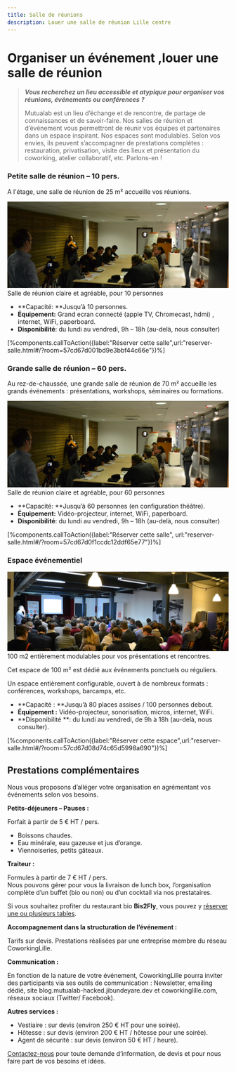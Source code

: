 ```yaml
---
title: Salle de réunions 
description: Louer une salle de réunion Lille centre
---
```



# Organiser un événement ,louer une salle de réunion

> **_Vous recherchez un lieu accessible et atypique pour organiser vos réunions, événements ou conférences ?_**
> 
> Mutualab est un lieu d’échange et de rencontre, de partage de connaissances et de savoir-faire. Nos salles de réunion et d’événement vous permettront de réunir vos équipes et partenaires dans un espace inspirant.
> Nos espaces sont modulables. Selon vos envies, ils peuvent s’accompagner de prestations complètes : restauration, privatisation, visite des lieux et présentation du coworking, atelier collaboratif, etc. Parlons-en !


### Petite salle de réunion – 10 pers.

A l'étage, une salle de réunion de 25 m² accueille vos réunions.

![Une salle multifonction claire et agréable, pour 5 ou 10 pers.](images/salle-reunion/Halle-au-bardage.jpg)  
Salle de réunion claire et agréable, pour 10 personnes

- **Capacité: **Jusqu’à 10 personnes.
- **Équipement:** Grand ecran connecté (apple TV, Chromecast, hdmi) , internet, WiFi, paperboard.
- **Disponibilité**: du lundi au vendredi, 9h – 18h (au-delà, nous consulter)

[%components.callToAction({label:"Réserver cette salle",url:"reserver-salle.html#/?room=57cd67d001bd9e3bbf44c66e"})%]


### Grande salle de réunion – 60 pers.

Au rez-de-chaussée, une grande salle de réunion de 70 m² accueille les grands événements : présentations, workshops, séminaires ou formations.

![Une salle multifonction claire et agréable, pour 30 ou 60 pers.](images/salle-reunion/Halle-au-bardage.jpg)  
Salle de réunion claire et agréable, pour 60 personnes

- **Capacité: **Jusqu’à 60 personnes (en configuration théâtre).
- **Équipement:** Vidéo-projecteur, internet, WiFi, paperboard.
- **Disponibilité**: du lundi au vendredi, 9h – 18h (au-delà, nous consulter)

[%components.callToAction({label:"Réserver cette salle", url:"reserver-salle.html#/?room=57cd67d0f1ccdc12ddf65e77"})%]


### Espace événementiel

![100 m2 entièrement modulables pour vos présentations et rencontres.](images/salle-reunion/salle-evenements1.jpg)  
100 m2 entièrement modulables pour vos présentations et rencontres.

Cet espace de 100 m² est dédié aux événements ponctuels ou réguliers.

Un espace entièrement configurable, ouvert à de nombreux formats : conférences, workshops, barcamps, etc.

- **Capacité : **Jusqu’à 80 places assises / 100 personnes debout.
- **Équipement :** Vidéo-projecteur, sonorisation, micros, internet, WiFi.
- **Disponibilité **: du lundi au vendredi, de 9h à 18h (au-delà, nous consulter).


[%components.callToAction({label:"Réserver cette espace",url:"reserver-salle.html#/?room=57cd67d08d74c65d5998a690"})%]


## Prestations complémentaires

Nous vous proposons d’alléger votre organisation en agrémentant vos événements selon vos besoins.

**Petits-déjeuners – Pauses :**

Forfait à partir de 5 € HT / pers.

- Boissons chaudes.
- Eau minérale, eau gazeuse et jus d’orange.
- Viennoiseries, petits gâteaux.

**Traiteur :**

Formules à partir de 7 € HT / pers.  
Nous pouvons gérer pour vous la livraison de lunch box, l’organisation complète d’un buffet (bio ou non) ou d’un cocktail via nos prestataires.

Si vous souhaitez profiter du restaurant bio **Bis2Fly**, vous pouvez y [réserver une ou plusieurs tables](http://www.bis2fly.com/).

**Accompagnement dans la structuration de l’événement :**

Tarifs sur devis. Prestations réalisées par une entreprise membre du réseau CoworkingLille.

**Communication :**

En fonction de la nature de votre événement, CoworkingLille pourra inviter des participants via ses outils de communication : Newsletter, emailing dédié, site blog.mutualab-hacked.jibundeyare.dev et coworkinglille.com, réseaux sociaux (Twitter/ Facebook).

**Autres services :**

- Vestiaire : sur devis (environ 250 € HT pour une soirée).
- Hôtesse : sur devis (environ 200 € HT / hôtesse pour une soirée).
- Agent de sécurité : sur devis (environ 50 € HT / heure).

[Contactez-nous](mailto:mutualab@coworkinglille.com) pour toute demande d’information, de devis et pour nous faire part de vos besoins et idées.




